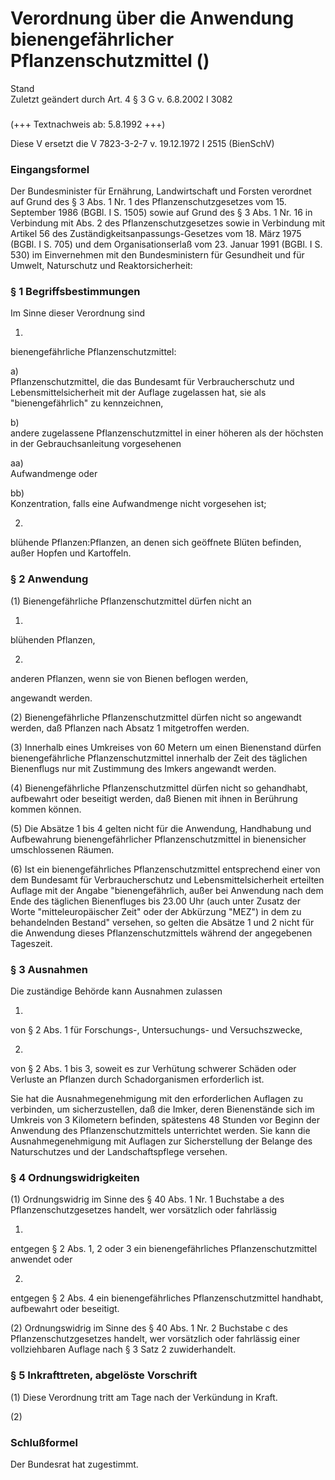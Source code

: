 Verordnung über die Anwendung bienengefährlicher Pflanzenschutzmittel ()
========================================================================

Stand  
Zuletzt geändert durch Art. 4 § 3 G v. 6.8.2002 I 3082

### 

(+++ Textnachweis ab: 5.8.1992 +++)

Diese V ersetzt die V 7823-3-2-7 v. 19.12.1972 I 2515 (BienSchV)

### Eingangsformel

Der Bundesminister für Ernährung, Landwirtschaft und Forsten verordnet auf Grund des § 3 Abs. 1 Nr. 1 des Pflanzenschutzgesetzes vom 15. September 1986 (BGBl. I S. 1505) sowie auf Grund des § 3 Abs. 1 Nr. 16 in Verbindung mit Abs. 2 des Pflanzenschutzgesetzes sowie in Verbindung mit Artikel 56 des Zuständigkeitsanpassungs-Gesetzes vom 18. März 1975 (BGBl. I S. 705) und dem Organisationserlaß vom 23. Januar 1991 (BGBl. I S. 530) im Einvernehmen mit den Bundesministern für Gesundheit und für Umwelt, Naturschutz und Reaktorsicherheit:

### § 1 Begriffsbestimmungen

Im Sinne dieser Verordnung sind

1.  
bienengefährliche Pflanzenschutzmittel:

a)  
Pflanzenschutzmittel, die das Bundesamt für Verbraucherschutz und Lebensmittelsicherheit mit der Auflage zugelassen hat, sie als "bienengefährlich" zu kennzeichnen,

b)  
andere zugelassene Pflanzenschutzmittel in einer höheren als der höchsten in der Gebrauchsanleitung vorgesehenen

aa)  
Aufwandmenge oder

bb)  
Konzentration, falls eine Aufwandmenge nicht vorgesehen ist;

2.  
blühende Pflanzen:Pflanzen, an denen sich geöffnete Blüten befinden, außer Hopfen und Kartoffeln.

### § 2 Anwendung

(1) Bienengefährliche Pflanzenschutzmittel dürfen nicht an

1.  
blühenden Pflanzen,

2.  
anderen Pflanzen, wenn sie von Bienen beflogen werden,

angewandt werden.

(2) Bienengefährliche Pflanzenschutzmittel dürfen nicht so angewandt werden, daß Pflanzen nach Absatz 1 mitgetroffen werden.

(3) Innerhalb eines Umkreises von 60 Metern um einen Bienenstand dürfen bienengefährliche Pflanzenschutzmittel innerhalb der Zeit des täglichen Bienenflugs nur mit Zustimmung des Imkers angewandt werden.

(4) Bienengefährliche Pflanzenschutzmittel dürfen nicht so gehandhabt, aufbewahrt oder beseitigt werden, daß Bienen mit ihnen in Berührung kommen können.

(5) Die Absätze 1 bis 4 gelten nicht für die Anwendung, Handhabung und Aufbewahrung bienengefährlicher Pflanzenschutzmittel in bienensicher umschlossenen Räumen.

(6) Ist ein bienengefährliches Pflanzenschutzmittel entsprechend einer von dem Bundesamt für Verbraucherschutz und Lebensmittelsicherheit erteilten Auflage mit der Angabe "bienengefährlich, außer bei Anwendung nach dem Ende des täglichen Bienenfluges bis 23.00 Uhr (auch unter Zusatz der Worte "mitteleuropäischer Zeit" oder der Abkürzung "MEZ") in dem zu behandelnden Bestand" versehen, so gelten die Absätze 1 und 2 nicht für die Anwendung dieses Pflanzenschutzmittels während der angegebenen Tageszeit.

### § 3 Ausnahmen

Die zuständige Behörde kann Ausnahmen zulassen

1.  
von § 2 Abs. 1 für Forschungs-, Untersuchungs- und Versuchszwecke,

2.  
von § 2 Abs. 1 bis 3, soweit es zur Verhütung schwerer Schäden oder Verluste an Pflanzen durch Schadorganismen erforderlich ist.

Sie hat die Ausnahmegenehmigung mit den erforderlichen Auflagen zu verbinden, um sicherzustellen, daß die Imker, deren Bienenstände sich im Umkreis von 3 Kilometern befinden, spätestens 48 Stunden vor Beginn der Anwendung des Pflanzenschutzmittels unterrichtet werden. Sie kann die Ausnahmegenehmigung mit Auflagen zur Sicherstellung der Belange des Naturschutzes und der Landschaftspflege versehen.

### § 4 Ordnungswidrigkeiten

(1) Ordnungswidrig im Sinne des § 40 Abs. 1 Nr. 1 Buchstabe a des Pflanzenschutzgesetzes handelt, wer vorsätzlich oder fahrlässig

1.  
entgegen § 2 Abs. 1, 2 oder 3 ein bienengefährliches Pflanzenschutzmittel anwendet oder

2.  
entgegen § 2 Abs. 4 ein bienengefährliches Pflanzenschutzmittel handhabt, aufbewahrt oder beseitigt.

(2) Ordnungswidrig im Sinne des § 40 Abs. 1 Nr. 2 Buchstabe c des Pflanzenschutzgesetzes handelt, wer vorsätzlich oder fahrlässig einer vollziehbaren Auflage nach § 3 Satz 2 zuwiderhandelt.

### § 5 Inkrafttreten, abgelöste Vorschrift

(1) Diese Verordnung tritt am Tage nach der Verkündung in Kraft.

(2)

### Schlußformel

Der Bundesrat hat zugestimmt.
